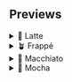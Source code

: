 ## Previews

<details>
<summary>🌻 Latte</summary>
<img src="assets/latte/menu.png"/>
<img src="assets/latte/library-browser.png"/>
<img src="assets/latte/now-playing.png"/>
<img src="assets/latte/menu-with-now-playing.png"/>
<img src="assets/latte/settings-0.png"/>
<img src="assets/latte/settings-1.png"/>
<img src="assets/latte/overlay.png"/>
</details>
<details>
<summary>🪴 Frappé</summary>
<img src="assets/frappe/menu.png"/>
<img src="assets/frappe/library-browser.png"/>
<img src="assets/frappe/now-playing.png"/>
<img src="assets/frappe/menu-with-now-playing.png"/>
<img src="assets/frappe/settings-0.png"/>
<img src="assets/frappe/settings-1.png"/>
<img src="assets/frappe/overlay.png"/>
</details>
<details>
<summary>🌺 Macchiato</summary>
<img src="assets/macchiato/menu.png"/>
<img src="assets/macchiato/library-browser.png"/>
<img src="assets/macchiato/now-playing.png"/>
<img src="assets/macchiato/menu-with-now-playing.png"/>
<img src="assets/macchiato/settings-0.png"/>
<img src="assets/macchiato/settings-1.png"/>
<img src="assets/macchiato/overlay.png"/>
</details>
<details>
<summary>🌿 Mocha</summary>
<img src="assets/mocha/menu.png"/>
<img src="assets/mocha/library-browser.png"/>
<img src="assets/mocha/now-playing.png"/>
<img src="assets/mocha/menu-with-now-playing.png"/>
<img src="assets/mocha/settings-0.png"/>
<img src="assets/mocha/settings-1.png"/>
<img src="assets/mocha/overlay.png"/>
</details>

